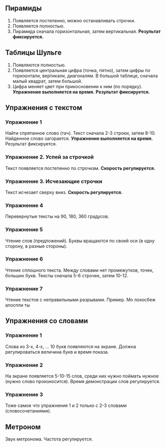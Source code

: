 ## Пирамиды
1. Появляется постепенно, можно останавливать строчки.
2. Появляется полностью.
3. Пирамида сначала горизонтальная, затем вертикальная.
**Результат фиксируется.**
## Таблицы Шульге
1. Появляются полностью.
2. Появляется центральная цифра (точка, пятно), затем цифры по горизонтали, вертикали, диагоналям. В большой
таблице, сначала малый квадрат, затем большой.
3. Цифра меняет цвет при прикосновении к ним (по порядку).
**Упражнение выполняется на время.**
**Результат фиксируется.**
## Упражнения с текстом
### Упражнение 1
Найти спрятанное слово (тач). Текст сначала 2-3 строки, затем 8-10. Найденное слово загорается.
**Упражнение выполняется на время.**
Результат фиксируется.
### Упражнение 2. Успей за строчкой
Текст появляется постепенно по строчкам.
**Скорость регулируется.**
### Упражнение 3. Исчезающие строчки
Текст исчезает сверху вниз.
**Скорость регулируется.**
### Упражнение 4
Перевернутые тексты на 90, 180, 360 градусов.
### Упражнение 5
Чтение слов (предложений). Буквы вращаются по своей оси (в одну сторону, в разные стороны).
### Упражнение 6
Чтение сплошного текста. Между словами нет промежутков, точек, больших букв. Тексты сначала 5-6 строчек, затем 10-12.
### Упражнение 7
Чтение текстов с неправильными разрывами.
Пример. Мо локосбеж алоспли ты
## Упражнения со словами
### Упражнение 1
Слова из 3-х, 4-х, ... 10 букв появляются на экране. Должна регулироваться величина букв и время показа.
### Упражнение 2
На экране появляется 5-10-15 слов, среди них нужно поймать нужное (нужно слово произносится).
Время демонстрации слов регулируется.
### Упражнение 3
Тоже самое что упражнения 1 и 2 только с 2-3 словами (словосочетаниями).
## Метроном
Звук метронома. Частота регулируется.
